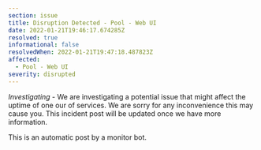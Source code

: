 ```yaml
---
section: issue
title: Disruption Detected - Pool - Web UI
date: 2022-01-21T19:46:17.674285Z
resolved: true
informational: false
resolvedWhen: 2022-01-21T19:47:18.487823Z
affected:
  - Pool - Web UI
severity: disrupted
---
```

*Investigating* - We are investigating a potential issue that might affect the uptime of one our of services. We are sorry for any inconvenience this may cause you. This incident post will be updated once we have more information.

This is an automatic post by a monitor bot.
        